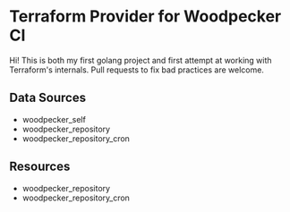 # Terraform Provider for Woodpecker CI

Hi! This is both my first golang project and first attempt at working
with Terraform's internals. Pull requests to fix bad practices are
welcome.

## Data Sources

- woodpecker_self
- woodpecker_repository
- woodpecker_repository_cron

## Resources

- woodpecker_repository
- woodpecker_repository_cron
